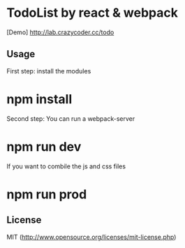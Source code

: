 # TodoList by react & webpack 

[Demo] http://lab.crazycoder.cc/todo

## Usage

First step: install the modules
# npm install

Second step: You can run a webpack-server
# npm run dev

If you want to combile the js and css files
# npm run prod

## License

MIT (http://www.opensource.org/licenses/mit-license.php)
